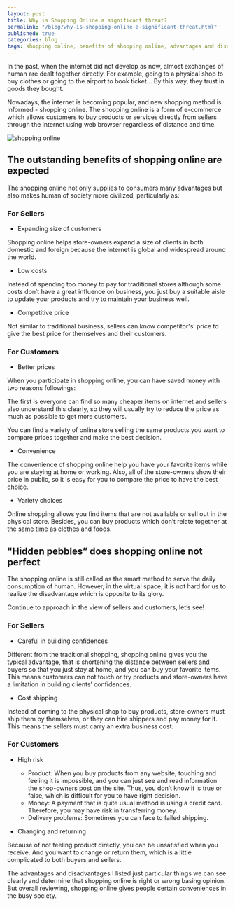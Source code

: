 ```yaml
---
layout: post
title: Why is Shopping Online a significant threat?
permalink: "/blog/why-is-shopping-online-a-significant-threat.html"
published: true
categories: blog
tags: shopping online, benefits of shopping online, advantages and disadvantages of shopping online
---
```


In the past, when the internet did not develop as now, almost exchanges of human are dealt together directly. For example, going to a physical shop to buy clothes or going to the airport to book ticket… By this way, they trust in goods they bought. 

Nowadays, the internet is becoming popular, and new shopping method is informed - shopping online. The shopping online is a form of e-commerce which allows customers to buy products or services directly from sellers through the internet using web browser regardless of distance and time.

![shopping online](https://lh3.googleusercontent.com/yQyzFVhMTbQ7rdwM5wK14OOX-UZS_KHhHR5OqBlZLa6WHmdBFB2ugomSwyli_p26bxeXxpubXMZsVMDISV6whmH2hakMCkwoRFINA6poW2vqja4j161WxO-3lNwtZsMy22RWh2-_)

## The outstanding benefits of shopping online are expected

The shopping online not only supplies to consumers many advantages but also makes human of society more civilized, particularly as:

### For Sellers

* Expanding size of customers

Shopping online helps store-owners expand a size of clients in both domestic and foreign because the internet is global and widespread around the world.

* Low costs

Instead of spending too money to pay for traditional stores although some costs don’t have a great influence on business, you just buy a suitable aisle to update your products and try to maintain your business well.

* Competitive price

Not similar to traditional business, sellers can know competitor's’ price to give the best price for themselves and their customers.

### For Customers

* Better prices

When you participate in shopping online, you can have saved money with two reasons followings:

The first is everyone can find so many cheaper items on internet and sellers also understand this clearly, so they will usually try to reduce the price as much as possible to get more customers.

You can find a variety of online store selling the same products you want to compare prices together and make the best decision.

* Convenience

The convenience of shopping online help you have your favorite items while you are staying at home or working. Also, all of the store-owners show their price in public, so it is easy for you to compare the price to have the best choice.

* Variety choices

Online shopping allows you find items that are not available or sell out in the physical store. Besides, you can buy products which don’t relate together at the same time as clothes and foods.

## "Hidden pebbles” does shopping online not perfect

The shopping online is still called as the smart method to serve the daily consumption of human. However, in the virtual space, it is not hard for us to realize the disadvantage which is opposite to its glory.

Continue to approach in the view of sellers and customers, let’s see!

### For Sellers

* Careful in building confidences

Different from the traditional shopping, shopping online gives you the typical advantage, that is shortening the distance between sellers and buyers so that you just stay at home, and you can buy your favorite items. This means customers can not touch or try products and store-owners have a limitation in building clients’ confidences.

* Cost shipping

Instead of coming to the physical shop to buy products, store-owners must ship them by themselves, or they can hire shippers and pay money for it. This means the sellers must carry an extra business cost.

### For Customers

* High risk

  * Product: When you buy products from any website, touching and feeling it is impossible, and you can just see and read information the shop-owners post on the site. Thus, you don’t know it is true or false, which is difficult for you to have right decision.
  * Money: A payment that is quite usual method is using a credit card. Therefore, you may have risk in transferring money.
  * Delivery problems: Sometimes you can face to failed shipping.
 
* Changing and returning

Because of not feeling product directly, you can be unsatisfied when you receive. And you want to change or return them, which is a little complicated to both buyers and sellers.

The advantages and disadvantages I listed just particular things we can see clearly and determine that shopping online is right or wrong basing opinion. But overall reviewing, shopping online gives people certain conveniences in the busy society.
  
